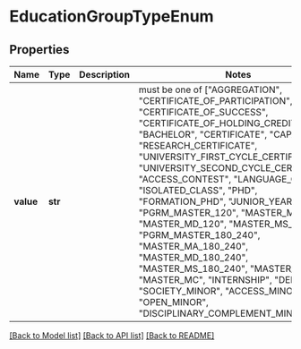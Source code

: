 # EducationGroupTypeEnum


## Properties
Name | Type | Description | Notes
------------ | ------------- | ------------- | -------------
**value** | **str** |  |  must be one of ["AGGREGATION", "CERTIFICATE_OF_PARTICIPATION", "CERTIFICATE_OF_SUCCESS", "CERTIFICATE_OF_HOLDING_CREDITS", "BACHELOR", "CERTIFICATE", "CAPAES", "RESEARCH_CERTIFICATE", "UNIVERSITY_FIRST_CYCLE_CERTIFICATE", "UNIVERSITY_SECOND_CYCLE_CERTIFICATE", "ACCESS_CONTEST", "LANGUAGE_CLASS", "ISOLATED_CLASS", "PHD", "FORMATION_PHD", "JUNIOR_YEAR", "PGRM_MASTER_120", "MASTER_MA_120", "MASTER_MD_120", "MASTER_MS_120", "PGRM_MASTER_180_240", "MASTER_MA_180_240", "MASTER_MD_180_240", "MASTER_MS_180_240", "MASTER_M1", "MASTER_MC", "INTERNSHIP", "DEEPENING", "SOCIETY_MINOR", "ACCESS_MINOR", "OPEN_MINOR", "DISCIPLINARY_COMPLEMENT_MINOR", ]

[[Back to Model list]](../README.md#documentation-for-models) [[Back to API list]](../README.md#documentation-for-api-endpoints) [[Back to README]](../README.md)


